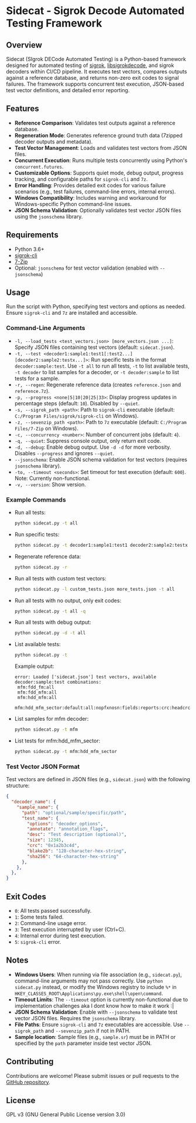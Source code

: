 # Sidecat - Sigrok Decode Automated Testing Framework

## Overview
Sidecat (SIgrok DECode Automated Testing) is a Python-based framework designed for automated testing of [sigrok](https://sigrok.org/), [libsigrokdecode](https://sigrok.org/wiki/Libsigrokdecode), and sigrok decoders within CI/CD pipeline. It executes test vectors, compares outputs against a reference database, and returns non-zero exit codes to signal failures. The framework supports concurrent test execution, JSON-based test vector definitions, and detailed error reporting.

## Features
- **Reference Comparison**: Validates test outputs against a reference database.
- **Regeneration Mode**: Generates reference ground truth data (7zipped decoder outputs and metadata).
- **Test Vector Management**: Loads and validates test vectors from JSON files.
- **Concurrent Execution**: Runs multiple tests concurrently using Python's `concurrent.futures`.
- **Customizable Options**: Supports quiet mode, debug output, progress tracking, and configurable paths for `sigrok-cli` and `7z`.
- **Error Handling**: Provides detailed exit codes for various failure scenarios (e.g., test failures, command-line errors, internal errors).
- **Windows Compatibility**: Includes warning and workaround for Windows-specific Python command-line issues.
- **JSON Schema Validation**: Optionally validates test vector JSON files using the `jsonschema` library.

## Requirements
- Python 3.6+
- [sigrok-cli](https://sigrok.org/wiki/Sigrok-cli)
- [7-Zip](https://www.7-zip.org/)
- Optional: `jsonschema` for test vector validation (enabled with `--jsonschema`)

## Usage
Run the script with Python, specifying test vectors and options as needed. Ensure `sigrok-cli` and `7z` are installed and accessible.

### Command-Line Arguments
- `-l, --load_tests <test_vectors.json> [more_vectors.json ...]`: Specify JSON files containing test vectors (default: `sidecat.json`).
- `-t, --test <decoder1:sample1:test1[:test2...] [decoder2:sample2:testx...]>`: Run specific tests in the format `decoder:sample:test`. Use `-t all` to run all tests, `-t` to list available tests, `-t decoder` to list samples for a decoder, or `-t decoder:sample` to list tests for a sample.
- `-r, --regen`: Regenerate reference data (creates `reference.json` and `reference.7z`).
- `-p, --progress <none|5|10|20|25|33>`: Display progress updates in percentage steps (default: `10`). Disabled by `--quiet`.
- `-s, --sigrok_path <path>`: Path to `sigrok-cli` executable (default: `C:/Program Files/sigrok/sigrok-cli` on Windows).
- `-z, --sevenzip_path <path>`: Path to `7z` executable (default: `C:/Program Files/7-Zip` on Windows).
- `-c, --concurrency <number>`: Number of concurrent jobs (default: `4`).
- `-q, --quiet`: Suppress console output, only return exit code.
- `-d, --debug`: Enable debug output. Use `-d -d` for more verbosity. Disables `--progress` and ignores `--quiet`.
- `--jsonschema`: Enable JSON schema validation for test vectors (requires `jsonschema` library).
- `-to, --timeout <seconds>`: Set timeout for test execution (default: `600`). Note: Currently non-functional.
- `-v, --version`: Show version.

### Example Commands
- Run all tests:
  ```bash
  python sidecat.py -t all
  ```
- Run specific tests:
  ```bash
  python sidecat.py -t decoder1:sample1:test1 decoder2:sample2:testx
  ```
- Regenerate reference data:
  ```bash
  python sidecat.py -r
  ```
- Run all tests with custom test vectors:
  ```bash
  python sidecat.py -l custom_tests.json more_tests.json -t all
  ```
- Run all tests with no output, only exit codes:
  ```bash
  python sidecat.py -t all -q
  ```
- Run all tests with debug output:
  ```bash
  python sidecat.py -d -t all
  ```
- List available tests:
  ```bash
  python sidecat.py -t
  ```
  Example output:
  ```
  error: Loaded ['sidecat.json'] test vectors, available decoder:sample:test combinations:
   mfm:fdd_fm:all
   mfm:fdd_mfm:all
   mfm:hdd_mfm:all
   mfm:hdd_mfm_sector:default:all:nopfxnosn:fields:reports:crc:headcrce:headpolycrce:datacrce:datapolycrce
  ```
- List samples for mfm decoder:
  ```bash
  python sidecat.py -t mfm
  ```
- List tests for mfm:hdd_mfm_sector:
  ```bash
  python sidecat.py -t mfm:hdd_mfm_sector
  ```

### Test Vector JSON Format
Test vectors are defined in JSON files (e.g., `sidecat.json`) with the following structure:
```json
{
  "decoder_name": {
    "sample_name": {
      "path": "optional/sample/specific/path",
      "test_name": {
        "options": "decoder_options",
        "annotate": "annotation_flags",
        "desc": "Test description (optional)",
        "size": 12345,
        "crc": "0x1a2b3c4d",
        "blake2b": "128-character-hex-string",
        "sha256": "64-character-hex-string"
      },
    },
  },
}
```

## Exit Codes
- `0`: All tests passed successfully.
- `1`: Some tests failed.
- `2`: Command-line usage error.
- `3`: Test execution interrupted by user (Ctrl+C).
- `4`: Internal error during test execution.
- `5`: `sigrok-cli` error.

## Notes
- **Windows Users**: When running via file association (e.g., `sidecat.py`), command-line arguments may not pass correctly. Use `python sidecat.py` instead, or modify the Windows registry to include `%*` in `HKEY_CLASSES_ROOT\Applications\py.exe\shell\open\command`.
- **Timeout Limits**: The `--timeout` option is currently non-functional due to implementation challenges aka I dont know how to make it work :|
- **JSON Schema Validation**: Enable with `--jsonschema` to validate test vector JSON files. Requires the `jsonschema` library.
- **File Paths**: Ensure `sigrok-cli` and `7z` executables are accessible. Use `--sigrok_path` and `--sevenzip_path` if not in PATH.
- **Sample location**: Sample files (e.g., `sample.sr`) must be in PATH or specified by the `path` parameter inside test vector JSON.

## Contributing
Contributions are welcome! Please submit issues or pull requests to the [GitHub repository](https://github.com/raszpl/sidecat).

## License
GPL v3 (GNU General Public License version 3.0)
